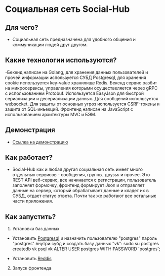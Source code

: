 # Социальная сеть Social-Hub

## Для чего?
- Социальная сеть предназначена для удобного общения и коммуникации людей друг другом.

## Какие технологии используются?
  -Бекенд написан на Golang, для хранения данных пользователей и прочей информации используется СУБД Postgresql, для хранения cookie используется key-value   хранилище Redis. Бекенд сервис разбит на микросервисы, управления которыми осуществеляется через gRPC с использованием Protobuf. Используется EasyJson для быстрой сериализации и десериализации данных. Для сообщений используется websocket. Для защиты от основных угроз используется CSRF-токены и защита от SQL-инъекций. Фронтенд написан на JavaScript с использованием архитектуры MVC и БЭМ.

## Демонстрация
* [Ссылка на демонстрацию](https://www.youtube.com/watch?v=15a1XXz8GQ0&feature=youtu.be)

## Как работает?
- Social-Hub как и любая другая социальная сеть имеет много отдельных сервисов - сообщения, группы, друзья и прочее. Это REST API веб-сервис, все начинается с регистрации, пользователь заполняет формочку, фронтенд формирует Json и отправляет данные на сервер, который обрабатывает данные и кладет их в СУБД, отдает статус ответа. Почти так же работают все остальные части приложения.

## Как запустить?
1) Установка баз данных
 - Установить [Postgresql](https://www.digitalocean.com/community/tutorials/how-to-install-and-use-postgresql-on-ubuntu-18-04-ru) и назначить пользователю "postgres" пароль "postgres" внутри субд и создать базу данных "vk":
  sudo su postgres
  createdb vk
  psql vk
  ALTER USER postgres WITH PASSWORD 'postgres';
  
- Установить [Reddis](https://www.digitalocean.com/community/tutorials/how-to-install-and-secure-redis-on-ubuntu-18-04-ru)

2) Запуск фронтенда
 
